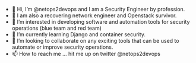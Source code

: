 - 👋 Hi, I’m @netops2devops and I am a Security Engineer by profession. 
- 🤕 I am also a recovering network engineer and Openstack survivor. 
- 👀 I’m interested in developing software and automation tools for security operations (blue team and red team)
- 🌱 I’m currently learning Django and container security. 
- 💞️ I’m looking to collaborate on any exciting tools that can be used to automate or improve security operations.
- 📫 How to reach me ... hit me up on twitter @netops2devops

<!---
netops2devops/netops2devops is a ✨ special ✨ repository because its `README.md` (this file) appears on your GitHub profile.
You can click the Preview link to take a look at your changes.
--->
